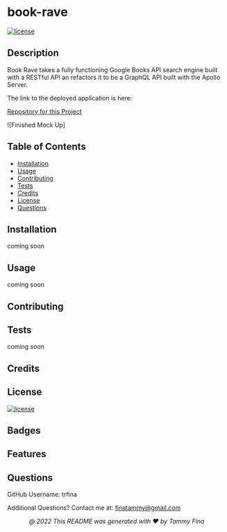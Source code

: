 
# book-rave

[![license](https://img.shields.io/badge/License-MIT-yellow.svg)](https://opensource.org/licenses/MIT)

## <a name="Description">Description</a>
Book Rave takes a fully functioning Google Books API search engine built with a RESTful API an refactors it to be a GraphQL API built with the Apollo Server.

The link to the deployed application is here:

[Repository for this Project](https://github.com/trfina/book-rave)

![Finished Mock Up]

## Table of Contents
* [Installation](#installation)
* [Usage](#usage)
* [Contributing](#contributing)
* [Tests](#tests)
* [Credits](#credits)
* [License](#license)
* [Questions](#questions)

## Installation
coming soon

## Usage
coming soon

## Contributing

    
## Tests
coming soon
    
## Credits

    
## License

[![license](https://img.shields.io/badge/License-MIT-yellow.svg)](https://opensource.org/licenses/MIT/)

## Badges

## Features

## Questions

GitHub Username:
trfina

Additional Questions?  Contact me at:
finatammy@gmail.com

<p align='center'><i>
   @ 2022 This README was generated with ❤️ by Tammy Fina
  </i></p>
